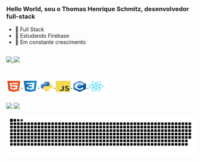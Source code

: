 ### Hello World, sou o Thomas Henrique Schmitz, desenvolvedor full-stack


- 💼 Full Stack
- 🏫 Estudando Firebase
- 🚀 Em constante crescimento

##
<div>
  <a href="https://github.com/thschmitz">
  <img height="180em" src="https://github-readme-stats.vercel.app/api?username=thschmitz&show_icons=true&theme=dark&include_all_commits=true&count_private=true"/>     <img height="180em" src="https://github-readme-stats.vercel.app/api/top-langs/?username=thschmitz&layout=compact&langs_count=7&theme=dark"/>
</div>
  
##
<div style="display: inline_block"><br>
  <img align="center" alt="Thomas-HTML" height="30" width="40" src="https://raw.githubusercontent.com/devicons/devicon/master/icons/html5/html5-original.svg">
  <img align="center" alt="Thomas-CSS" height="30" width="40" src="https://raw.githubusercontent.com/devicons/devicon/master/icons/css3/css3-original.svg">
  <img align="center" alt="Thomas-Python" height="30" width="40" src="https://raw.githubusercontent.com/devicons/devicon/master/icons/python/python-original.svg">
  <img align="center" alt="Thomas-JavaScript" height="30" width="40" src="https://raw.githubusercontent.com/devicons/devicon/master/icons/javascript/javascript-original.svg">
  <img align="center" alt="Thomas-C" height="30" width="40" src="https://raw.githubusercontent.com/devicons/devicon/master/icons/c/c-original.svg">
  <img align="center" alt="Thomas-react" height="30" width="40" src="https://raw.githubusercontent.com/devicons/devicon/master/icons/react/react-original.svg">

</div>
 
##
  <a href="https://instagram.com/thomasschmitz2005" target="_blank"><img src="https://img.shields.io/badge/-Instagram-%23E4405F?style=for-the-badge&logo=instagram&logoColor=white" target="_blank"></a>
  <a href = "mailto:thomas.henrique.schmitz@gmail.com"><img src="https://img.shields.io/badge/-Gmail-%23333?style=for-the-badge&logo=gmail&logoColor=white" target="_blank"></a>
  
![Snake animation](https://github.com/thschmitz/thschmitz/blob/output/github-contribution-grid-snake.svg)


